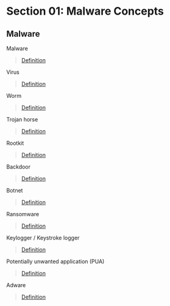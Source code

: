 # Section 01: Malware Concepts

## Malware
Malware

> [Definition](../definitions/definitions_M.md#malware)

Virus

> [Definition](../definitions/definitions_V.md#virus)

Worm

> [Definition](../definitions/definitions_W.md#worm)

Trojan horse

> [Definition](../definitions/definitions_T.md#trojan-horse)

Rootkit

> [Definition](../definitions/definitions_R.md#rootkit)

Backdoor

> [Definition](../definitions/definitions_B.md#backdoor)

Botnet

> [Definition](../definitions/definitions_B.md#botnet)

Ransomware

> [Definition](../definitions/definitions_R.md#ransomware)

Keylogger / Keystroke logger

> [Definition](../definitions/definitions_K.md#keylogger)

Potentially unwanted application (PUA)

> [Definition](../definitions/definitions_P.md#potentially-unwanted-application)

Adware

> [Definition](../definitions/definitions_A.md#adware)
